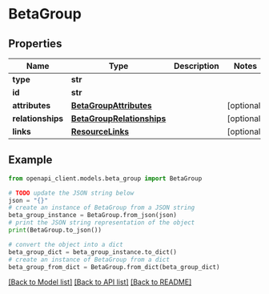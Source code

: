 # BetaGroup


## Properties

Name | Type | Description | Notes
------------ | ------------- | ------------- | -------------
**type** | **str** |  | 
**id** | **str** |  | 
**attributes** | [**BetaGroupAttributes**](BetaGroupAttributes.md) |  | [optional] 
**relationships** | [**BetaGroupRelationships**](BetaGroupRelationships.md) |  | [optional] 
**links** | [**ResourceLinks**](ResourceLinks.md) |  | [optional] 

## Example

```python
from openapi_client.models.beta_group import BetaGroup

# TODO update the JSON string below
json = "{}"
# create an instance of BetaGroup from a JSON string
beta_group_instance = BetaGroup.from_json(json)
# print the JSON string representation of the object
print(BetaGroup.to_json())

# convert the object into a dict
beta_group_dict = beta_group_instance.to_dict()
# create an instance of BetaGroup from a dict
beta_group_from_dict = BetaGroup.from_dict(beta_group_dict)
```
[[Back to Model list]](../README.md#documentation-for-models) [[Back to API list]](../README.md#documentation-for-api-endpoints) [[Back to README]](../README.md)


